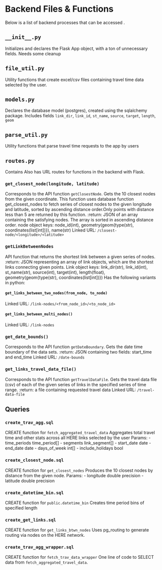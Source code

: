 # Backend Files & Functions
Below is a list of backend processes that can be accessed . 

## `__init__.py`
Initializes and declares the Flask App object, with a ton of unnecessary fields. Needs some cleanup

## `file_util.py`
Utility functions that create excel/csv files containing travel time data selected by the user.

## `models.py`
Declares the database model (postgres), created using the sqlalchemy package. Includes fields `link_dir`, `link_id`, `st_name`, `source`, `target`, `length`, `geom`

## `parse_util.py`
Utility functions that parse travel time requests to the app by users

## `routes.py`
Contains Also has URL routes for functions in the backend with Flask. 

### `get_closest_node(longitude, latitude)`
Corresponds to the API function `getClosestNode`. Gets the 10 closest nodes from the given coordinate. This function uses database function get_closest_nodes to fetch series of closest nodes to the given longitude and latitude, sorted by ascending distance order.Only points with distance less than 5 are returned by this function.
    :return: JSON of an array containing the satisfying nodes.
        The array is sorted in ascending distance order. node object keys: node_id(int),
        geometry(geom{type(str), coordinates(list[int])}), name(str)
Linked URL: `/closest-node/<longitude>/<latitude>`


### `getLinkBetweenNodes`
API function that returns the shortest link between a given series of nodes. 
    :return: JSON representing an array of link objects, which are the shortest links connecting given points.
            Link object keys: link_dir(str), link_id(int), st_name(str),
            source(int), target(int), length(float),
            geometry(geom{type(str), coordinates(list[int])})
Has the following variants in python:
#### `get_links_between_two_nodes(from_node, to_node)`
Linked URL: `/link-nodes/<from_node_id>/<to_node_id>`
#### `get_links_between_multi_nodes()`
Linked URL: `/link-nodes`

### `get_date_bounds()`
Corresponds to the API function `getDateBoundary`. 
Gets the date time boundary of the data sets.
    :return: JSON containing two fields: start_time and end_time
Linked URL: `/date-bounds`

### `get_links_travel_data_file()`
Corresponds to the API function `getTravelDataFile`.
Gets the travel data file (csv) of each of the given series of links in the specified series of time range.
    :return: a file containing requested travel data
Linked URL: `/travel-data-file`


## Queries
### `create_trav_agg.sql`
CREATE function for `fetch_aggregated_travel_data`
Aggregates total travel time and other stats across all HERE links selected by the user
    Params:
    - time_periods time_period[]
    - segments link_segment[]
    - start_date date
    - end_date date
    - days_of_week int[]
    - include_holidays bool

### `create_closest_node.sql`
CREATE function for `get_closest_nodes`
Produces the 10 closest nodes by distance from the given node.
    Params:
    - longitude double precision
    - latitude double precision

### `create_datetime_bin.sql`
CREATE function for `public.datetime_bin`
Creates time period bins of specified length 

### `create_get_links.sql`
CREATE function for `get_links_btwn_nodes`
Uses pg_routing to generate routing via nodes on the HERE network.

### `create_trav_agg_wrapper.sql`
CREATE function for `fetch_trav_data_wrapper`
One line of code to SELECT data from `fetch_aggregated_travel_data`.
